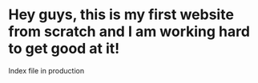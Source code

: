 # Hey guys, this is my first website from scratch and I am working hard to get good at it!
Index file in production
